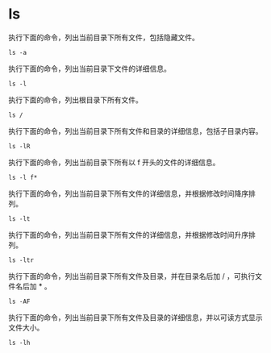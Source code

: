 # ls

执行下面的命令，列出当前目录下所有文件，包括隐藏文件。

```
ls -a
```

执行下面的命令，列出当前目录下文件的详细信息。

```
ls -l
```

执行下面的命令，列出根目录下所有文件。

```
ls /
```

执行下面的命令，列出当前目录下所有文件和目录的详细信息，包括子目录内容。

```
ls -lR
```

执行下面的命令，列出当前目录下所有以 f 开头的文件的详细信息。

```
ls -l f*
```

执行下面的命令，列出当前目录下所有文件的详细信息，并根据修改时间降序排列。

```
ls -lt
```

执行下面的命令，列出当前目录下所有文件的详细信息，并根据修改时间升序排列。

```
ls -ltr
```

执行下面的命令，列出当前目录下所有文件及目录，并在目录名后加 / ，可执行文件名后加 * 。

```
ls -AF
```

执行下面的命令，列出当前目录下所有文件及目录的详细信息，并以可读方式显示文件大小。

```
ls -lh
```

